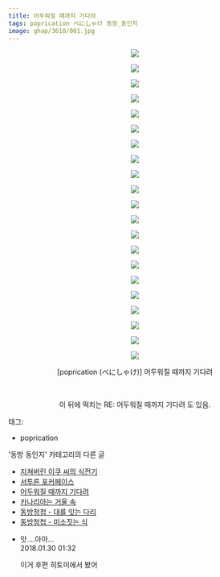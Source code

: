 ```yaml
---
title: 어두워질 때까지 기다려
tags: poprication べにしゃけ 동방_동인지
image: ghap/3610/001.jpg
---
```

<div class="article">
<p style="text-align: center; clear: none; float: none;"><img src="{{ site.nasurl }}/ghap/3610/001.jpg"/></p>
<p style="text-align: center; clear: none; float: none;"><img src="{{ site.nasurl }}/ghap/3610/002.jpg"/></p>
<p style="text-align: center; clear: none; float: none;"><img src="{{ site.nasurl }}/ghap/3610/003.jpg"/></p>
<p style="text-align: center; clear: none; float: none;"><img src="{{ site.nasurl }}/ghap/3610/004.jpg"/></p>
<p style="text-align: center; clear: none; float: none;"><img src="{{ site.nasurl }}/ghap/3610/005.jpg"/></p>
<p style="text-align: center; clear: none; float: none;"><img src="{{ site.nasurl }}/ghap/3610/006.jpg"/></p>
<p style="text-align: center; clear: none; float: none;"><img src="{{ site.nasurl }}/ghap/3610/007.jpg"/></p>
<p style="text-align: center; clear: none; float: none;"><img src="{{ site.nasurl }}/ghap/3610/008.jpg"/></p>
<p style="text-align: center; clear: none; float: none;"><img src="{{ site.nasurl }}/ghap/3610/009.jpg"/></p>
<p style="text-align: center; clear: none; float: none;"><img src="{{ site.nasurl }}/ghap/3610/010.jpg"/></p>
<p style="text-align: center; clear: none; float: none;"><img src="{{ site.nasurl }}/ghap/3610/011.jpg"/></p>
<p style="text-align: center; clear: none; float: none;"><img src="{{ site.nasurl }}/ghap/3610/012.jpg"/></p>
<p style="text-align: center; clear: none; float: none;"><img src="{{ site.nasurl }}/ghap/3610/013.jpg"/></p>
<p style="text-align: center; clear: none; float: none;"><img src="{{ site.nasurl }}/ghap/3610/014.jpg"/></p>
<p style="text-align: center; clear: none; float: none;"><img src="{{ site.nasurl }}/ghap/3610/015.jpg"/></p>
<p style="text-align: center; clear: none; float: none;"><img src="{{ site.nasurl }}/ghap/3610/016.jpg"/></p>
<p style="text-align: center; clear: none; float: none;"><img src="{{ site.nasurl }}/ghap/3610/017.jpg"/></p>
<p style="text-align: center; clear: none; float: none;"><img src="{{ site.nasurl }}/ghap/3610/018.jpg"/></p>
<p style="text-align: center; clear: none; float: none;"><img src="{{ site.nasurl }}/ghap/3610/019.jpg"/></p>
<p style="text-align: center; clear: none; float: none;"><img src="{{ site.nasurl }}/ghap/3610/020.jpg"/></p>
<p style="text-align: center; clear: none; float: none;"><img src="{{ site.nasurl }}/ghap/3610/021.jpg"/></p>
<p style="text-align: center; clear: none; float: none;">[poprication (べにしゃけ)] 어두워질 때까지 기다려</p>
<p style="text-align: center; clear: none; float: none;"><br/></p>
<p style="text-align: center; clear: none; float: none;">이 뒤에 떡치는 RE: 어두워질 때까지 기다려 도 있음.</p>
</div><div class="tagTrail">
<p>태그: </p>
<ul>
<li>poprication</li>
</ul>
</div><div class="another">
<p>'동방 동인지' 카테고리의 다른 글</p>
<ul>
<li><a href="/2017-08-03-ghap_3613">지쳐버린 이쿠 씨의 식전기</a></li>
<li><a href="/2017-08-03-ghap_3612">서투른 포커페이스</a></li>
<li><a href="/2017-08-03-ghap_3610">어두워질 때까지 기다려</a></li>
<li><a href="/2017-08-03-ghap_3609">카나리아는 거울 속</a></li>
<li><a href="/2017-07-23-ghap_3597">동방청첩 - 대를 잇는 다리</a></li>
<li><a href="/2017-07-23-ghap_3596">동방청첩 - 미소짓는 식</a></li>
</ul>
</div><div class="cb_module cb_fluid">
<div class="cb_wrt cb_profile">
<div class="comment">
<ul>
<li class="cb_thumb_off" id="comment15186763">
<div class="cb_comment_area">
<div class="cb_info_area">
<div class="cb_section">
<span class="cb_nick_name">앗....아아...</span>
</div>
<div class="cb_section">
<span class="cb_date">2018.01.30 01:32 </span>
</div>
</div>
<div class="cb_dsc_comment">
<p class="cb_dsc">
											이거 후편 히토미에서 봤어
										</p>
</div>
</div></li>
</ul>
</div>
</div><!-- commentList close -->
</div>